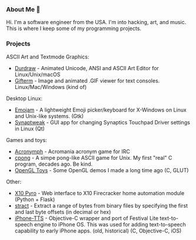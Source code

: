 ### About Me 🗽

Hi. I'm a software engineer from the USA. I'm into hacking, art, and music. This is where I keep some of my programming projects.

### Projects

ASCII Art and Textmode Graphics:
* [Durdraw](https://github.com/cmang/durdraw) - Animated Unicode, ANSI and ASCII Art Editor for Linux/Unix/macOS 
* [Gifterm](https://github.com/cmang/gifterm) - Image and animated .GIF viewer for text consoles. Linux/Mac/Windows (kind of)

Desktop Linux:
* [Emojam](https://github.com/cmang/emojam) - A lightweight Emoji picker/keyboard for X-Windows on Linux and Unix-like systems. (Gtk)
* [Synaptweak](https://github.com/cmang/synaptweak) - GUI app for changing Synaptics Touchpad Driver settings in Linux (Qt)

Games and toys:
* [Acronymph](https://github.com/cmang/acronymph) - Acromania acronym game for IRC
* [cpong](https://github.com/cmang/cpong) - A simpe pong-like ASCII game for Unix. My first "real" C program, decades ago. Be kind.
* [OpenGL Toys](https://github.com/cmang/opengl-toys) - Some OpenGL demos I made a long time ago (C, GLUT)

Other:
* [X10 Pyro](https://github.com/cmang/x10-pyro) - Web interface to X10 Firecracker home automation module (Python + Flask) 
* [stract](https://github.com/cmang/stract) - Extract a range of bytes from binary files by specifying the first and last byte offsets (in decimal or hex) 
* [iPhone-TTS](https://github.com/cmang/iPhone-TTS) - Objective-C wrapper and port of Festival Lite text-to-speech engine to iPhone OS. This was used for adding text-to-speech capability to early iPhone apps. (old, historical) (C, Objective-C, iOS)
